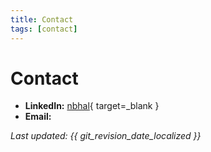 ```yaml
---
title: Contact
tags: [contact]
---
```


# Contact

- **LinkedIn:** [nbhal](https://www.linkedin.com/in/nbhal/){ target=_blank }
- **Email:** <span class="obf" data-user="hello" data-domain="nikunjb.com"></span>

<script>
  // simple email obfuscation
  const s = document.currentScript.previousElementSibling;
  if (s && s.classList.contains('obf')) {
    const u = s.dataset.user, d = s.dataset.domain;
    s.innerHTML = `<a href="mailto:${u}@${d}">${u}@${d}</a>`;
  }
</script>

_Last updated: {{ git_revision_date_localized }}_